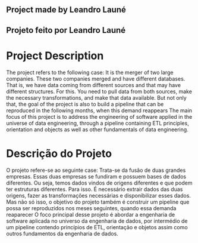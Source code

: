 ## Project made by Leandro Launé
## Projeto feito por Leandro Launé

# Project Description
The project refers to the following case: It is the merger of two large companies. These two companies merged and have different databases. That is, we have data coming from different sources and that may have different structures.
For this. You need to pull data from both sources, make the necessary transformations, and make that data available. But not only that, the goal of the project is also to build a pipeline that can be reproduced in the following months, when this demand reappears
The main focus of this project is to address the engineering of 
software applied in the universe of data engineering, through a pipeline containing ETL principles, orientation and objects as well as other fundamentals of data engineering.
# Descrição do Projeto
O projeto refere-se ao seguinte case: Trata-se da fusão de duas grandes empresas. Essas duas empresas se fundiram e possuem bases de dados diferentes. Ou seja, temos dados vindos de origens diferentes e que podem ter estruturas diferentes.
Para isso. É necessário extrair dados das duas origens, fazer as transformações necessárias e disponibilizar esses dados. Mas não só isso, o objetivo do projeto também é construir um pipeline que possa ser reproduzidos nos meses seguintes, quando essa demanda reaparecer
O foco principal desse projeto é abordar a engenharia de software aplicada no universo da engenharia de dados, por intermédio de um pipeline contendo princípios de ETL, orientação e objetos assim como outros fundamentos da engenharia de dados.
